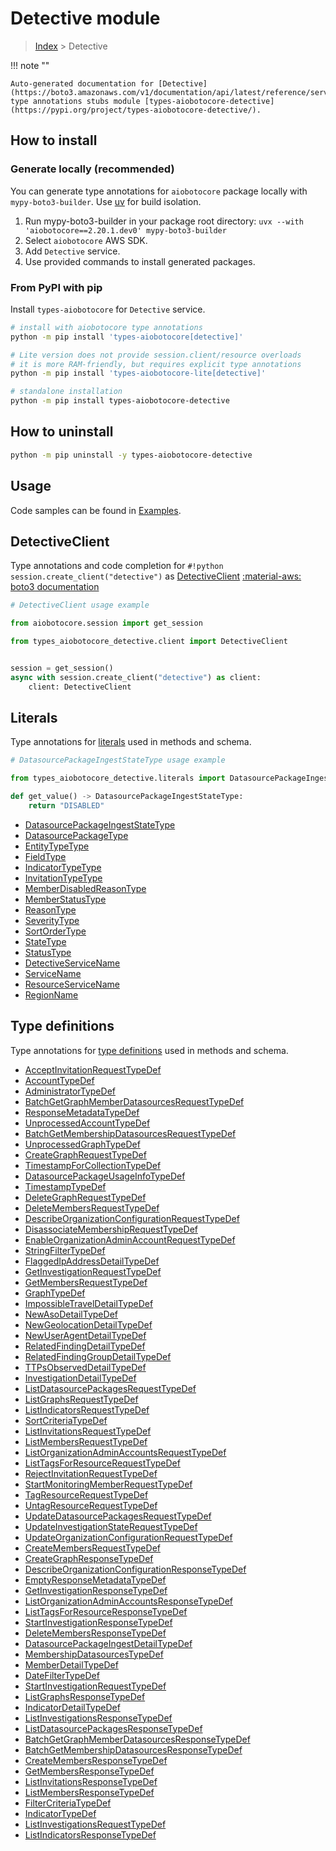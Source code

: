 # Detective module

> [Index](../README.md) > Detective


!!! note ""

    Auto-generated documentation for [Detective](https://boto3.amazonaws.com/v1/documentation/api/latest/reference/services/detective.html#detective)
    type annotations stubs module [types-aiobotocore-detective](https://pypi.org/project/types-aiobotocore-detective/).

## How to install

### Generate locally (recommended)

You can generate type annotations for `aiobotocore` package locally with `mypy-boto3-builder`.
Use [uv](https://docs.astral.sh/uv/getting-started/installation/) for build isolation.

1. Run mypy-boto3-builder in your package root directory: `uvx --with 'aiobotocore==2.20.1.dev0' mypy-boto3-builder`
1. Select `aiobotocore` AWS SDK.
1. Add `Detective` service.
1. Use provided commands to install generated packages.



### From PyPI with pip

Install `types-aiobotocore` for `Detective` service.

```bash
# install with aiobotocore type annotations
python -m pip install 'types-aiobotocore[detective]'

# Lite version does not provide session.client/resource overloads
# it is more RAM-friendly, but requires explicit type annotations
python -m pip install 'types-aiobotocore-lite[detective]'

# standalone installation
python -m pip install types-aiobotocore-detective
```



## How to uninstall

```bash
python -m pip uninstall -y types-aiobotocore-detective
```

## Usage

Code samples can be found in [Examples](./usage.md).

## DetectiveClient

Type annotations and code completion for  `#!python session.create_client("detective")` as [DetectiveClient](./client.md)
[:material-aws: boto3 documentation](https://boto3.amazonaws.com/v1/documentation/api/latest/reference/services/detective.html#Detective.Client)

```python
# DetectiveClient usage example

from aiobotocore.session import get_session

from types_aiobotocore_detective.client import DetectiveClient


session = get_session()
async with session.create_client("detective") as client:
    client: DetectiveClient
```








## Literals

Type annotations for [literals](./literals.md) used in methods and schema.

```python
# DatasourcePackageIngestStateType usage example

from types_aiobotocore_detective.literals import DatasourcePackageIngestStateType

def get_value() -> DatasourcePackageIngestStateType:
    return "DISABLED"
```

- [DatasourcePackageIngestStateType](./literals.md#datasourcepackageingeststatetype)
- [DatasourcePackageType](./literals.md#datasourcepackagetype)
- [EntityTypeType](./literals.md#entitytypetype)
- [FieldType](./literals.md#fieldtype)
- [IndicatorTypeType](./literals.md#indicatortypetype)
- [InvitationTypeType](./literals.md#invitationtypetype)
- [MemberDisabledReasonType](./literals.md#memberdisabledreasontype)
- [MemberStatusType](./literals.md#memberstatustype)
- [ReasonType](./literals.md#reasontype)
- [SeverityType](./literals.md#severitytype)
- [SortOrderType](./literals.md#sortordertype)
- [StateType](./literals.md#statetype)
- [StatusType](./literals.md#statustype)
- [DetectiveServiceName](./literals.md#detectiveservicename)
- [ServiceName](./literals.md#servicename)
- [ResourceServiceName](./literals.md#resourceservicename)
- [RegionName](./literals.md#regionname)




## Type definitions

Type annotations for [type definitions](./type_defs.md) used in methods and schema.

- [AcceptInvitationRequestTypeDef](./type_defs.md#acceptinvitationrequesttypedef)
- [AccountTypeDef](./type_defs.md#accounttypedef)
- [AdministratorTypeDef](./type_defs.md#administratortypedef)
- [BatchGetGraphMemberDatasourcesRequestTypeDef](./type_defs.md#batchgetgraphmemberdatasourcesrequesttypedef)
- [ResponseMetadataTypeDef](./type_defs.md#responsemetadatatypedef)
- [UnprocessedAccountTypeDef](./type_defs.md#unprocessedaccounttypedef)
- [BatchGetMembershipDatasourcesRequestTypeDef](./type_defs.md#batchgetmembershipdatasourcesrequesttypedef)
- [UnprocessedGraphTypeDef](./type_defs.md#unprocessedgraphtypedef)
- [CreateGraphRequestTypeDef](./type_defs.md#creategraphrequesttypedef)
- [TimestampForCollectionTypeDef](./type_defs.md#timestampforcollectiontypedef)
- [DatasourcePackageUsageInfoTypeDef](./type_defs.md#datasourcepackageusageinfotypedef)
- [TimestampTypeDef](./type_defs.md#timestamptypedef)
- [DeleteGraphRequestTypeDef](./type_defs.md#deletegraphrequesttypedef)
- [DeleteMembersRequestTypeDef](./type_defs.md#deletemembersrequesttypedef)
- [DescribeOrganizationConfigurationRequestTypeDef](./type_defs.md#describeorganizationconfigurationrequesttypedef)
- [DisassociateMembershipRequestTypeDef](./type_defs.md#disassociatemembershiprequesttypedef)
- [EnableOrganizationAdminAccountRequestTypeDef](./type_defs.md#enableorganizationadminaccountrequesttypedef)
- [StringFilterTypeDef](./type_defs.md#stringfiltertypedef)
- [FlaggedIpAddressDetailTypeDef](./type_defs.md#flaggedipaddressdetailtypedef)
- [GetInvestigationRequestTypeDef](./type_defs.md#getinvestigationrequesttypedef)
- [GetMembersRequestTypeDef](./type_defs.md#getmembersrequesttypedef)
- [GraphTypeDef](./type_defs.md#graphtypedef)
- [ImpossibleTravelDetailTypeDef](./type_defs.md#impossibletraveldetailtypedef)
- [NewAsoDetailTypeDef](./type_defs.md#newasodetailtypedef)
- [NewGeolocationDetailTypeDef](./type_defs.md#newgeolocationdetailtypedef)
- [NewUserAgentDetailTypeDef](./type_defs.md#newuseragentdetailtypedef)
- [RelatedFindingDetailTypeDef](./type_defs.md#relatedfindingdetailtypedef)
- [RelatedFindingGroupDetailTypeDef](./type_defs.md#relatedfindinggroupdetailtypedef)
- [TTPsObservedDetailTypeDef](./type_defs.md#ttpsobserveddetailtypedef)
- [InvestigationDetailTypeDef](./type_defs.md#investigationdetailtypedef)
- [ListDatasourcePackagesRequestTypeDef](./type_defs.md#listdatasourcepackagesrequesttypedef)
- [ListGraphsRequestTypeDef](./type_defs.md#listgraphsrequesttypedef)
- [ListIndicatorsRequestTypeDef](./type_defs.md#listindicatorsrequesttypedef)
- [SortCriteriaTypeDef](./type_defs.md#sortcriteriatypedef)
- [ListInvitationsRequestTypeDef](./type_defs.md#listinvitationsrequesttypedef)
- [ListMembersRequestTypeDef](./type_defs.md#listmembersrequesttypedef)
- [ListOrganizationAdminAccountsRequestTypeDef](./type_defs.md#listorganizationadminaccountsrequesttypedef)
- [ListTagsForResourceRequestTypeDef](./type_defs.md#listtagsforresourcerequesttypedef)
- [RejectInvitationRequestTypeDef](./type_defs.md#rejectinvitationrequesttypedef)
- [StartMonitoringMemberRequestTypeDef](./type_defs.md#startmonitoringmemberrequesttypedef)
- [TagResourceRequestTypeDef](./type_defs.md#tagresourcerequesttypedef)
- [UntagResourceRequestTypeDef](./type_defs.md#untagresourcerequesttypedef)
- [UpdateDatasourcePackagesRequestTypeDef](./type_defs.md#updatedatasourcepackagesrequesttypedef)
- [UpdateInvestigationStateRequestTypeDef](./type_defs.md#updateinvestigationstaterequesttypedef)
- [UpdateOrganizationConfigurationRequestTypeDef](./type_defs.md#updateorganizationconfigurationrequesttypedef)
- [CreateMembersRequestTypeDef](./type_defs.md#createmembersrequesttypedef)
- [CreateGraphResponseTypeDef](./type_defs.md#creategraphresponsetypedef)
- [DescribeOrganizationConfigurationResponseTypeDef](./type_defs.md#describeorganizationconfigurationresponsetypedef)
- [EmptyResponseMetadataTypeDef](./type_defs.md#emptyresponsemetadatatypedef)
- [GetInvestigationResponseTypeDef](./type_defs.md#getinvestigationresponsetypedef)
- [ListOrganizationAdminAccountsResponseTypeDef](./type_defs.md#listorganizationadminaccountsresponsetypedef)
- [ListTagsForResourceResponseTypeDef](./type_defs.md#listtagsforresourceresponsetypedef)
- [StartInvestigationResponseTypeDef](./type_defs.md#startinvestigationresponsetypedef)
- [DeleteMembersResponseTypeDef](./type_defs.md#deletemembersresponsetypedef)
- [DatasourcePackageIngestDetailTypeDef](./type_defs.md#datasourcepackageingestdetailtypedef)
- [MembershipDatasourcesTypeDef](./type_defs.md#membershipdatasourcestypedef)
- [MemberDetailTypeDef](./type_defs.md#memberdetailtypedef)
- [DateFilterTypeDef](./type_defs.md#datefiltertypedef)
- [StartInvestigationRequestTypeDef](./type_defs.md#startinvestigationrequesttypedef)
- [ListGraphsResponseTypeDef](./type_defs.md#listgraphsresponsetypedef)
- [IndicatorDetailTypeDef](./type_defs.md#indicatordetailtypedef)
- [ListInvestigationsResponseTypeDef](./type_defs.md#listinvestigationsresponsetypedef)
- [ListDatasourcePackagesResponseTypeDef](./type_defs.md#listdatasourcepackagesresponsetypedef)
- [BatchGetGraphMemberDatasourcesResponseTypeDef](./type_defs.md#batchgetgraphmemberdatasourcesresponsetypedef)
- [BatchGetMembershipDatasourcesResponseTypeDef](./type_defs.md#batchgetmembershipdatasourcesresponsetypedef)
- [CreateMembersResponseTypeDef](./type_defs.md#createmembersresponsetypedef)
- [GetMembersResponseTypeDef](./type_defs.md#getmembersresponsetypedef)
- [ListInvitationsResponseTypeDef](./type_defs.md#listinvitationsresponsetypedef)
- [ListMembersResponseTypeDef](./type_defs.md#listmembersresponsetypedef)
- [FilterCriteriaTypeDef](./type_defs.md#filtercriteriatypedef)
- [IndicatorTypeDef](./type_defs.md#indicatortypedef)
- [ListInvestigationsRequestTypeDef](./type_defs.md#listinvestigationsrequesttypedef)
- [ListIndicatorsResponseTypeDef](./type_defs.md#listindicatorsresponsetypedef)

